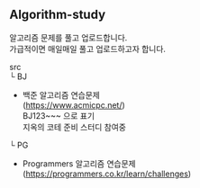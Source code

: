 ## Algorithm-study

알고리즘 문제를 풀고 업로드합니다.  
가급적이면 매일매일 풀고 업로드하고자 합니다.  

src  
└ BJ  
* 백준 알고리즘 연습문제  
(https://www.acmicpc.net/)  
BJ123~~~ 으로 표기  
  지옥의 코테 준비 스터디 참여중  
  
└ PG
* Programmers 알고리즘 연습문제  
  (https://programmers.co.kr/learn/challenges)